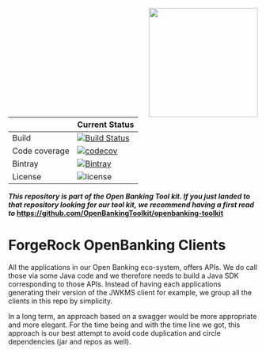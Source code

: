 [<img src="https://raw.githubusercontent.com/ForgeRock/forgerock-logo-dev/master/Logo-fr-dev.png" align="right" width="220px"/>](https://developer.forgerock.com/)

| |Current Status|
|---|---|
|Build|[![Build Status](https://img.shields.io/endpoint.svg?url=https%3A%2F%2Factions-badge.atrox.dev%2FOpenBankingToolkit%2Fopenbanking-clients%2Fbadge%3Fref%3Dmaster&style=flat)](https://actions-badge.atrox.dev/OpenBankingToolkit/openbanking-clients/goto?ref=master)|
|Code coverage|[![codecov](https://codecov.io/gh/OpenBankingToolkit/openbanking-clients/branch/master/graph/badge.svg)](https://codecov.io/gh/OpenBankingToolkit/openbanking-clients)
|Bintray|[![Bintray](https://img.shields.io/bintray/v/openbanking-toolkit/OpenBankingToolKit/openbanking-clients.svg?maxAge=2592000)](https://bintray.com/openbanking-toolkit/OpenBankingToolKit/openbanking-clients)|
|License|![license](https://img.shields.io/github/license/ACRA/acra.svg)|

**_This repository is part of the Open Banking Tool kit. If you just landed to that repository looking for our tool kit,_
_we recommend having a first read to_ https://github.com/OpenBankingToolkit/openbanking-toolkit**

ForgeRock OpenBanking Clients
========================

All the applications in our Open Banking eco-system, offers APIs. We do call those via some Java code and we therefore needs
to build a Java SDK corresponding to those APIs.
Instead of having each applications generating their version of the JWKMS client for example, we group all the clients 
in this repo by simplicity.

In a long term, an approach based on a swagger would be more appropriate and more elegant. For the time being and with the
time line we got, this approach is our best attempt to avoid code duplication and circle dependencies (jar and repos as well).
